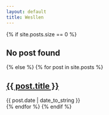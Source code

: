 ```yaml
---
layout: default
title: Wesllen
---
```





<div class="content list">
  {% if site.posts.size == 0 %}
    <h2>No post found</h2>
  {% else %}
    {% for post in site.posts %}
      <div class="list-item">
        <h2 class="list-post-title">
          <a href="{{ site.baseurl }}{{ post.url }}">{{ post.title }}</a>
        </h2>
        <div class="list-post-date">
          <time>{{ post.date | date_to_string }}</time>
        </div>
      </div>
    {% endfor %}
  {% endif %}
</div>